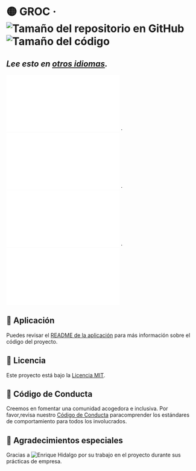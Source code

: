 # 🟡 GROC &middot; ![Tamaño del repositorio en GitHub][1] ![Tamaño del código][2]

## _Lee esto en [otros idiomas](./)._

![🇦🇩 Catalan][3] ·
![🇬🇧 English][4] ·
![🇯🇵 Japanese][5] ·
![🇰🇷 Korean][6]

## 🚀 Aplicación

Puedes revisar el [README de la aplicación](../../app/README.md) para más
información sobre el código del proyecto.

## 📃 Licencia

Este proyecto está bajo la [Licencia MIT](../../LICENSE).

## 🤝 Código de Conducta

Creemos en fomentar una comunidad acogedora e inclusiva. Por favor,revisa
nuestro [Código de Conducta](../../CODE_OF_CONDUCT.md) paracomprender los
estándares de comportamiento para todos los involucrados.

## 🙏 Agradecimientos especiales

Gracias a ![Enrique Hidalgo][7] por su trabajo en el proyecto durante sus prácticas
de empresa.

[1]: https://img.shields.io/github/repo-size/sergih28/groc?style=for-the-badge&logo=github&label=Repo&labelColor=333&color=6cc644
[2]: https://img.shields.io/github/languages/code-size/sergih28/groc?style=for-the-badge&logo=visualstudiocode&label=Code&labelColor=0078d7&color=gray
[3]: ./README.cat.md
[4]: ../../README.md
[5]: ./README.jp.md
[6]: ./README.kr.md
[7]: https://github.com/ehdlg
